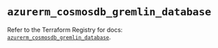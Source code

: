 # `azurerm_cosmosdb_gremlin_database`

Refer to the Terraform Registry for docs: [`azurerm_cosmosdb_gremlin_database`](https://registry.terraform.io/providers/hashicorp/azurerm/4.41.0/docs/resources/cosmosdb_gremlin_database).
